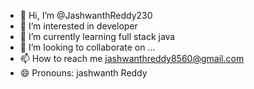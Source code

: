 - 👋 Hi, I’m @JashwanthReddy230
- 👀 I’m interested in developer
- 🌱 I’m currently learning full stack java
- 💞️ I’m looking to collaborate on ...
- 📫 How to reach me jashwanthreddy8560@gmail.com
- 😄 Pronouns: jashwanth Reddy
  

<!---
JashwanthReddy230/JashwanthReddy230 is a ✨ special ✨ repository because its `README.md` (this file) appears on your GitHub profile.
You can click the Preview link to take a look at your changes.
--->
